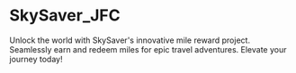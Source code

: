 # SkySaver_JFC
Unlock the world with SkySaver's innovative mile reward project. Seamlessly earn and redeem miles for epic travel adventures. Elevate your journey today!
